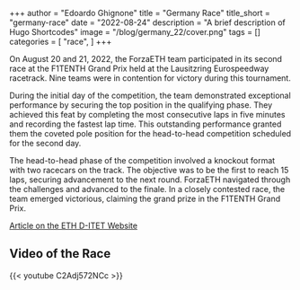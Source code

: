 +++
author = "Edoardo Ghignone"
title = "Germany Race"
title_short = "germany-race"
date = "2022-08-24"
description = "A brief description of Hugo Shortcodes"
image = "/blog/germany_22/cover.png"
tags = []
categories = [
    "race",
]
+++


On August 20 and 21, 2022, the ForzaETH team participated in its second race at the F1TENTH Grand Prix held at the Lausitzring Eurospeedway racetrack. Nine teams were in contention for victory during this tournament.

During the initial day of the competition, the team demonstrated exceptional performance by securing the top position in the qualifying phase. They achieved this feat by completing the most consecutive laps in five minutes and recording the fastest lap time. This outstanding performance granted them the coveted pole position for the head-to-head competition scheduled for the second day.

The head-to-head phase of the competition involved a knockout format with two racecars on the track. The objective was to be the first to reach 15 laps, securing advancement to the next round. ForzaETH navigated through the challenges and advanced to the finale. In a closely contested race, the team emerged victorious, claiming the grand prize in the F1TENTH Grand Prix.

[Article on the ETH D-ITET Website](https://ee.ethz.ch/de/news-und-veranstaltungen/d-itet-news-channel/2022/08/forzaeth-team-wins-gold.html)

## Video of the Race
{{< youtube C2Adj572NCc >}}

